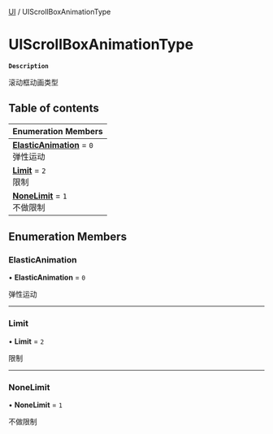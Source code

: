 [UI](../modules/UI.UI.md) / UIScrollBoxAnimationType

# UIScrollBoxAnimationType <Badge type="tip" text="Enumeration" />

**`Description`**

滚动框动画类型

## Table of contents

| Enumeration Members |
| :-----|
| **[ElasticAnimation](UI.UIScrollBoxAnimationType.md#elasticanimation)** = ``0`` <br> 弹性运动|
| **[Limit](UI.UIScrollBoxAnimationType.md#limit)** = ``2`` <br> 限制|
| **[NoneLimit](UI.UIScrollBoxAnimationType.md#nonelimit)** = ``1`` <br> 不做限制|

## Enumeration Members

### ElasticAnimation

• **ElasticAnimation** = ``0``

弹性运动

___

### Limit

• **Limit** = ``2``

限制

___

### NoneLimit

• **NoneLimit** = ``1``

不做限制

